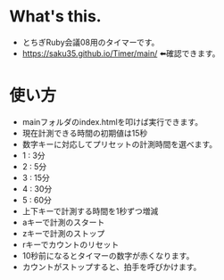 # What's this.
* とちぎRuby会議08用のタイマーです。
* https://saku35.github.io/Timer/main/ ⬅️確認できます。

# 使い方
* mainフォルダのindex.htmlを叩けば実行できます。
* 現在計測できる時間の初期値は15秒
* 数字キーに対応してプリセットの計測時間を選べます。
 * 1 : 3分
 * 2 : 5分
 * 3 : 15分
 * 4 : 30分
 * 5 : 60分
* 上下キーで計測する時間を1秒ずつ増減
* aキーで計測のスタート
* zキーで計測のストップ
* rキーでカウントのリセット
* 10秒前になるとタイマーの数字が赤くなります。
* カウントがストップすると、拍手を呼びかけます。
